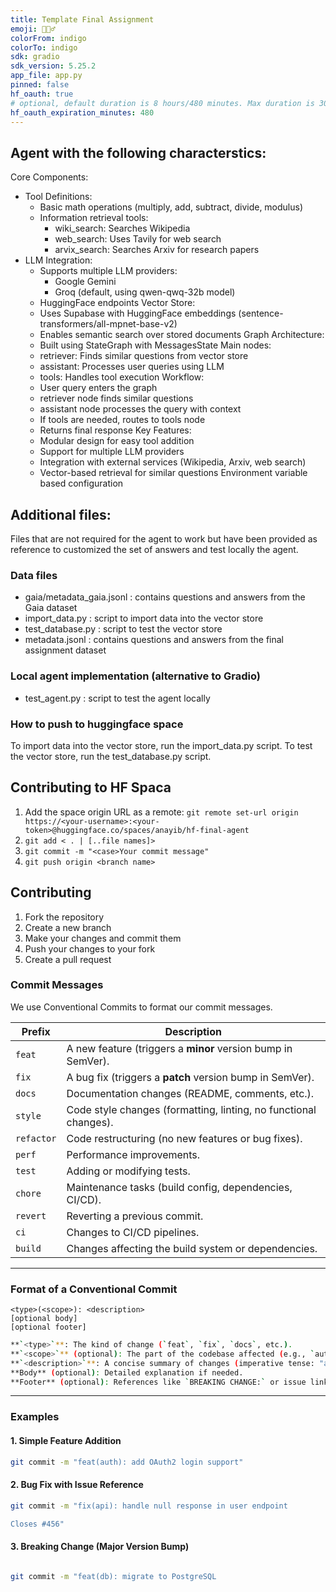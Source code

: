 ```yaml
---
title: Template Final Assignment
emoji: 🕵🏻‍♂️
colorFrom: indigo
colorTo: indigo
sdk: gradio
sdk_version: 5.25.2
app_file: app.py
pinned: false
hf_oauth: true
# optional, default duration is 8 hours/480 minutes. Max duration is 30 days/43200 minutes.
hf_oauth_expiration_minutes: 480
---
```


## Agent with the following characterstics:

Core Components:
- Tool Definitions:
    - Basic math operations (multiply, add, subtract, divide, modulus)
    - Information retrieval tools:
        - wiki_search: Searches Wikipedia
        - web_search: Uses Tavily for web search
        - arvix_search: Searches Arxiv for research papers
- LLM Integration:
    - Supports multiple LLM providers:
        - Google Gemini
        - Groq (default, using qwen-qwq-32b model)
    - HuggingFace endpoints
Vector Store:
    - Uses Supabase with HuggingFace embeddings (sentence-transformers/all-mpnet-base-v2)
    - Enables semantic search over stored documents
Graph Architecture:
    - Built using StateGraph with MessagesState
Main nodes:
    - retriever: Finds similar questions from vector store
    - assistant: Processes user queries using LLM
    - tools: Handles tool execution
Workflow:
    - User query enters the graph
    - retriever node finds similar questions
    - assistant node processes the query with context
    - If tools are needed, routes to tools node
    - Returns final response
Key Features:
    - Modular design for easy tool addition
    - Support for multiple LLM providers
    - Integration with external services (Wikipedia, Arxiv, web search)
    - Vector-based retrieval for similar questions
Environment variable based configuration

## Additional files:

Files that are not required for the agent to work but have been provided as reference to customized the set of answers and test locally the agent.

### Data files
- gaia/metadata_gaia.jsonl : contains questions and answers from the Gaia dataset
- import_data.py : script to import data into the vector store
- test_database.py : script to test the vector store
- metadata.jsonl : contains questions and answers from the final assignment dataset

### Local agent implementation (alternative to Gradio)

- test_agent.py : script to test the agent locally

### How to push to huggingface space

To import data into the vector store, run the import_data.py script.
To test the vector store, run the test_database.py script.

## Contributing to HF Spaca       

1. Add the space origin URL as a remote: `git remote set-url origin https://<your-username>:<your-token>@huggingface.co/spaces/anayib/hf-final-agent`
3. `git add < . | [..file names]>`
2. `git commit -m "<case>Your commit message"`
3. `git push origin <branch name>`


## Contributing

1. Fork the repository
2. Create a new branch
3. Make your changes and commit them
4. Push your changes to your fork
5. Create a pull request


### Commit Messages

We use Conventional Commits to format our commit messages.

| Prefix       | Description                                                                 |
|--------------|-----------------------------------------------------------------------------|
| `feat`       | A new feature (triggers a **minor** version bump in SemVer).                |
| `fix`        | A bug fix (triggers a **patch** version bump in SemVer).                    |
| `docs`       | Documentation changes (README, comments, etc.).                             |
| `style`      | Code style changes (formatting, linting, no functional changes).            |
| `refactor`   | Code restructuring (no new features or bug fixes).                          |
| `perf`       | Performance improvements.                                                   |
| `test`       | Adding or modifying tests.                                                  |
| `chore`      | Maintenance tasks (build config, dependencies, CI/CD).                      |
| `revert`     | Reverting a previous commit.                                                |
| `ci`         | Changes to CI/CD pipelines.                                                 |
| `build`      | Changes affecting the build system or dependencies.                         |

---

### Format of a Conventional Commit

```
<type>(<scope>): <description>
[optional body]
[optional footer]
```

```bash
**`<type>`**: The kind of change (`feat`, `fix`, `docs`, etc.).
**`<scope>`** (optional): The part of the codebase affected (e.g., `auth`, `api`, `ui`).
**`<description>`**: A concise summary of changes (imperative tense: "add" instead of "added").
**Body** (optional): Detailed explanation if needed.
**Footer** (optional): References like `BREAKING CHANGE:` or issue links (`Closes #123`).
```

---

### Examples

#### 1. Simple Feature Addition
```bash
git commit -m "feat(auth): add OAuth2 login support"
```

#### 2. Bug Fix with Issue Reference
```bash
git commit -m "fix(api): handle null response in user endpoint

Closes #456"
```
#### 3. Breaking Change (Major Version Bump)
```bash

git commit -m "feat(db): migrate to PostgreSQL
